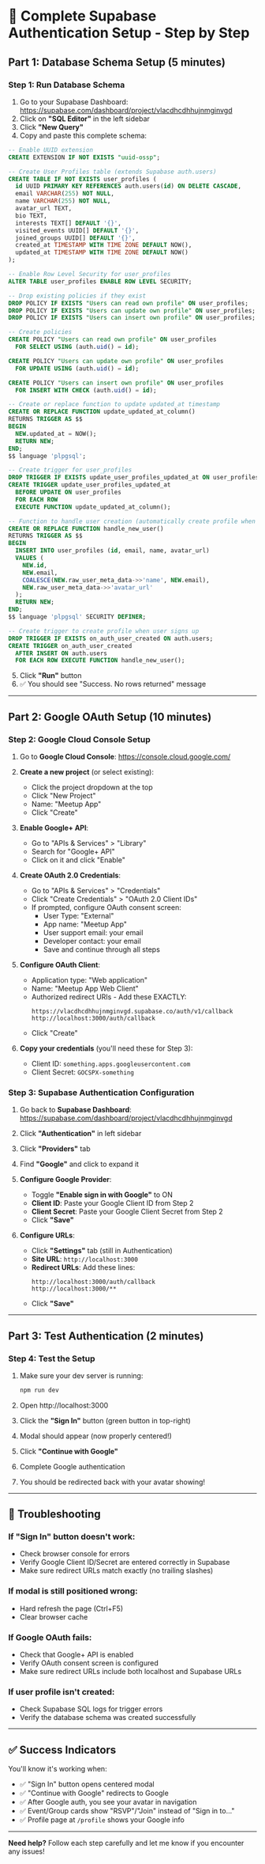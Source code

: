 # 🚀 Complete Supabase Authentication Setup - Step by Step

## Part 1: Database Schema Setup (5 minutes)

### Step 1: Run Database Schema
1. Go to your Supabase Dashboard: https://supabase.com/dashboard/project/vlacdhcdhhujnmginvgd
2. Click on **"SQL Editor"** in the left sidebar
3. Click **"New Query"**
4. Copy and paste this complete schema:

```sql
-- Enable UUID extension
CREATE EXTENSION IF NOT EXISTS "uuid-ossp";

-- Create User Profiles table (extends Supabase auth.users)
CREATE TABLE IF NOT EXISTS user_profiles (
  id UUID PRIMARY KEY REFERENCES auth.users(id) ON DELETE CASCADE,
  email VARCHAR(255) NOT NULL,
  name VARCHAR(255) NOT NULL,
  avatar_url TEXT,
  bio TEXT,
  interests TEXT[] DEFAULT '{}',
  visited_events UUID[] DEFAULT '{}',
  joined_groups UUID[] DEFAULT '{}',
  created_at TIMESTAMP WITH TIME ZONE DEFAULT NOW(),
  updated_at TIMESTAMP WITH TIME ZONE DEFAULT NOW()
);

-- Enable Row Level Security for user_profiles
ALTER TABLE user_profiles ENABLE ROW LEVEL SECURITY;

-- Drop existing policies if they exist
DROP POLICY IF EXISTS "Users can read own profile" ON user_profiles;
DROP POLICY IF EXISTS "Users can update own profile" ON user_profiles;
DROP POLICY IF EXISTS "Users can insert own profile" ON user_profiles;

-- Create policies
CREATE POLICY "Users can read own profile" ON user_profiles
  FOR SELECT USING (auth.uid() = id);

CREATE POLICY "Users can update own profile" ON user_profiles
  FOR UPDATE USING (auth.uid() = id);

CREATE POLICY "Users can insert own profile" ON user_profiles
  FOR INSERT WITH CHECK (auth.uid() = id);

-- Create or replace function to update updated_at timestamp
CREATE OR REPLACE FUNCTION update_updated_at_column()
RETURNS TRIGGER AS $$
BEGIN
  NEW.updated_at = NOW();
  RETURN NEW;
END;
$$ language 'plpgsql';

-- Create trigger for user_profiles
DROP TRIGGER IF EXISTS update_user_profiles_updated_at ON user_profiles;
CREATE TRIGGER update_user_profiles_updated_at 
  BEFORE UPDATE ON user_profiles 
  FOR EACH ROW 
  EXECUTE FUNCTION update_updated_at_column();

-- Function to handle user creation (automatically create profile when user signs up)
CREATE OR REPLACE FUNCTION handle_new_user()
RETURNS TRIGGER AS $$
BEGIN
  INSERT INTO user_profiles (id, email, name, avatar_url)
  VALUES (
    NEW.id, 
    NEW.email,
    COALESCE(NEW.raw_user_meta_data->>'name', NEW.email),
    NEW.raw_user_meta_data->>'avatar_url'
  );
  RETURN NEW;
END;
$$ language 'plpgsql' SECURITY DEFINER;

-- Create trigger to create profile when user signs up
DROP TRIGGER IF EXISTS on_auth_user_created ON auth.users;
CREATE TRIGGER on_auth_user_created
  AFTER INSERT ON auth.users
  FOR EACH ROW EXECUTE FUNCTION handle_new_user();
```

5. Click **"Run"** button
6. ✅ You should see "Success. No rows returned" message

---

## Part 2: Google OAuth Setup (10 minutes)

### Step 2: Google Cloud Console Setup
1. Go to **Google Cloud Console**: https://console.cloud.google.com/
2. **Create a new project** (or select existing):
   - Click the project dropdown at the top
   - Click "New Project"
   - Name: "Meetup App"
   - Click "Create"

3. **Enable Google+ API**:
   - Go to "APIs & Services" > "Library"
   - Search for "Google+ API"
   - Click on it and click "Enable"

4. **Create OAuth 2.0 Credentials**:
   - Go to "APIs & Services" > "Credentials"
   - Click "Create Credentials" > "OAuth 2.0 Client IDs"
   - If prompted, configure OAuth consent screen:
     - User Type: "External"
     - App name: "Meetup App"
     - User support email: your email
     - Developer contact: your email
     - Save and continue through all steps
   
5. **Configure OAuth Client**:
   - Application type: "Web application"
   - Name: "Meetup App Web Client"
   - Authorized redirect URIs - Add these EXACTLY:
     ```
     https://vlacdhcdhhujnmginvgd.supabase.co/auth/v1/callback
     http://localhost:3000/auth/callback
     ```
   - Click "Create"

6. **Copy your credentials** (you'll need these for Step 3):
   - Client ID: `something.apps.googleusercontent.com`
   - Client Secret: `GOCSPX-something`

### Step 3: Supabase Authentication Configuration
1. Go back to **Supabase Dashboard**: https://supabase.com/dashboard/project/vlacdhcdhhujnmginvgd
2. Click **"Authentication"** in left sidebar
3. Click **"Providers"** tab
4. Find **"Google"** and click to expand it
5. **Configure Google Provider**:
   - Toggle **"Enable sign in with Google"** to ON
   - **Client ID**: Paste your Google Client ID from Step 2
   - **Client Secret**: Paste your Google Client Secret from Step 2
   - Click **"Save"**

6. **Configure URLs**:
   - Click **"Settings"** tab (still in Authentication)
   - **Site URL**: `http://localhost:3000`
   - **Redirect URLs**: Add these lines:
     ```
     http://localhost:3000/auth/callback
     http://localhost:3000/**
     ```
   - Click **"Save"**

---

## Part 3: Test Authentication (2 minutes)

### Step 4: Test the Setup
1. Make sure your dev server is running:
   ```bash
   npm run dev
   ```

2. Open http://localhost:3000
3. Click the **"Sign In"** button (green button in top-right)
4. Modal should appear (now properly centered!)
5. Click **"Continue with Google"**
6. Complete Google authentication
7. You should be redirected back with your avatar showing!

---

## 🚨 Troubleshooting

### If "Sign In" button doesn't work:
- Check browser console for errors
- Verify Google Client ID/Secret are entered correctly in Supabase
- Make sure redirect URLs match exactly (no trailing slashes)

### If modal is still positioned wrong:
- Hard refresh the page (Ctrl+F5)
- Clear browser cache

### If Google OAuth fails:
- Check that Google+ API is enabled
- Verify OAuth consent screen is configured
- Make sure redirect URLs include both localhost and Supabase URLs

### If user profile isn't created:
- Check Supabase SQL logs for trigger errors
- Verify the database schema was created successfully

---

## ✅ Success Indicators

You'll know it's working when:
- ✅ "Sign In" button opens centered modal
- ✅ "Continue with Google" redirects to Google
- ✅ After Google auth, you see your avatar in navigation
- ✅ Event/Group cards show "RSVP"/"Join" instead of "Sign in to..."
- ✅ Profile page at `/profile` shows your Google info

---

**Need help?** Follow each step carefully and let me know if you encounter any issues!